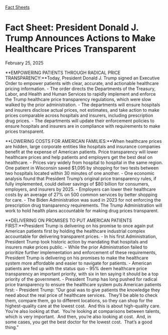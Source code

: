 [Fact Sheets](https://www.whitehouse.gov/fact-sheets/)

# **Fact Sheet: President Donald J. Trump Announces Actions to Make Healthcare Prices Transparent**

February 25, 2025

**EMPOWERING PATIENTS THROUGH RADICAL PRICE TRANSPARENCY:**Today, President Donald J. Trump signed an Executive Order to empower patients with clear, accurate, and actionable healthcare pricing information.
    - The order directs the Departments of the Treasury, Labor, and Health and Human Services to rapidly implement and enforce the Trump healthcare price transparency regulations, which were slow walked by the prior administration.       - The departments will ensure hospitals and insurers disclose actual prices, not estimates, and take action to make prices comparable across hospitals and insurers, including prescription drug prices.
      - The departments will update their enforcement policies to ensure hospitals and insurers are in compliance with requirements to make prices transparent. 

**LOWERING COSTS FOR AMERICAN FAMILIES:**When healthcare prices are hidden, large corporate entities like hospitals and insurance companies benefit at the expense of American patients. Price transparency will lower healthcare prices and help patients and employers get the best deal on healthcare.
    - Prices vary widely from hospital to hospital in the same region. One patient in Wisconsin saved $1,095 by shopping for two tests between two hospitals located within 30 minutes of one another.
    - One economic analysis found that President Trump’s original price transparency rules, if fully implemented, could deliver savings of $80 billion for consumers, employers, and insurers by 2025.
    - Employers can lower their healthcare costs by an average of 27% on 500 common services by better shopping for care.
    - The Biden Administration was sued in 2023 for not enforcing the prescription drug transparency requirements. The Trump Administration will work to hold health plans accountable for making drug prices transparent.

**DELIVERING ON PROMISES TO PUT AMERICAN PATIENTS FIRST:**President Trump is delivering on his promise to once again put American patients first by holding the healthcare industrial complex accountable for delivering transparent prices.
    - In his first Administration, President Trump took historic action by mandating that hospitals and insurers make prices public.
    - While the prior Administration failed to prioritize further implementation and enforcement of these requirements, President Trump is delivering on his promises to make the healthcare system more affordable and easier to navigate for patients.
    - American patients are fed up with the status quo – 95% deem healthcare price transparency an important priority, with six in ten saying it should be a top priority of the government.
    - President Trump has long pushed for radical price transparency to ensure the healthcare system puts American patients first:       - President Trump: “Our goal was to give patients the knowledge they need about the real price of healthcare services.  They’ll be able to check them, compare them, go to different locations, so they can shop for the highest-quality care at the lowest cost.  And this is about high-quality care.  You’re also looking at that.  You’re looking at comparisons between talents, which is very important.  And then, you’re also looking at cost.  And, in some cases, you get the best doctor for the lowest cost.  That’s a good thing.”
